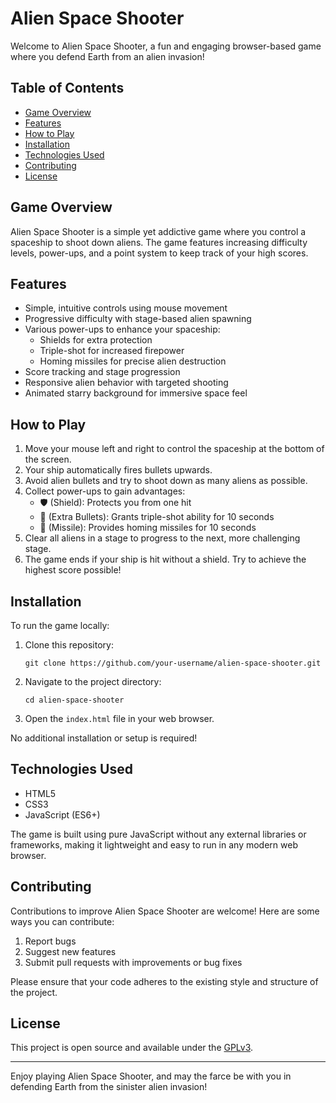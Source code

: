 # Alien Space Shooter

Welcome to Alien Space Shooter, a fun and engaging browser-based game where you defend Earth from an alien invasion!

## Table of Contents

- [Game Overview](#game-overview)
- [Features](#features)
- [How to Play](#how-to-play)
- [Installation](#installation)
- [Technologies Used](#technologies-used)
- [Contributing](#contributing)
- [License](#license)

## Game Overview

Alien Space Shooter is a simple yet addictive game where you control a spaceship to shoot down aliens. The game features increasing difficulty levels, power-ups, and a point system to keep track of your high scores.

## Features

- Simple, intuitive controls using mouse movement
- Progressive difficulty with stage-based alien spawning
- Various power-ups to enhance your spaceship:
  - Shields for extra protection
  - Triple-shot for increased firepower
  - Homing missiles for precise alien destruction
- Score tracking and stage progression
- Responsive alien behavior with targeted shooting
- Animated starry background for immersive space feel

## How to Play

1. Move your mouse left and right to control the spaceship at the bottom of the screen.
2. Your ship automatically fires bullets upwards.
3. Avoid alien bullets and try to shoot down as many aliens as possible.
4. Collect power-ups to gain advantages:
   - 🛡️ (Shield): Protects you from one hit
   - 🔫 (Extra Bullets): Grants triple-shot ability for 10 seconds
   - 🚀 (Missile): Provides homing missiles for 10 seconds
5. Clear all aliens in a stage to progress to the next, more challenging stage.
6. The game ends if your ship is hit without a shield. Try to achieve the highest score possible!

## Installation

To run the game locally:

1. Clone this repository:
   ```
   git clone https://github.com/your-username/alien-space-shooter.git
   ```
2. Navigate to the project directory:
   ```
   cd alien-space-shooter
   ```
3. Open the `index.html` file in your web browser.

No additional installation or setup is required!

## Technologies Used

- HTML5
- CSS3
- JavaScript (ES6+)

The game is built using pure JavaScript without any external libraries or frameworks, making it lightweight and easy to run in any modern web browser.

## Contributing

Contributions to improve Alien Space Shooter are welcome! Here are some ways you can contribute:

1. Report bugs
2. Suggest new features
3. Submit pull requests with improvements or bug fixes

Please ensure that your code adheres to the existing style and structure of the project.

## License

This project is open source and available under the [GPLv3](LICENSE).

---

Enjoy playing Alien Space Shooter, and may the farce be with you in defending Earth from the sinister alien invasion!
